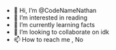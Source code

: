 - 👋 Hi, I’m @CodeNameNathan
- 👀 I’m interested in reading
- 🌱 I’m currently learning facts
- 💞️ I’m looking to collaborate on idk
- 📫 How to reach me , No

<!---
CodeNameNathan/CodeNameNathan is a ✨ special ✨ repository because its `README.md` (this file) appears on your GitHub profile.
You can click the Preview link to take a look at your changes.
--->

